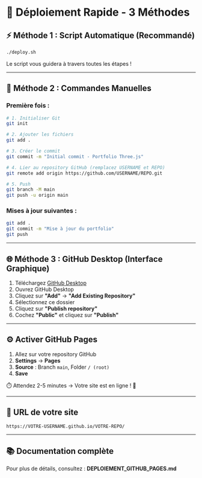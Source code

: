 # 🚀 Déploiement Rapide - 3 Méthodes

## ⚡ Méthode 1 : Script Automatique (Recommandé)

```bash
./deploy.sh
```

Le script vous guidera à travers toutes les étapes !

---

## 📝 Méthode 2 : Commandes Manuelles

### Première fois :

```bash
# 1. Initialiser Git
git init

# 2. Ajouter les fichiers
git add .

# 3. Créer le commit
git commit -m "Initial commit - Portfolio Three.js"

# 4. Lier au repository GitHub (remplacez USERNAME et REPO)
git remote add origin https://github.com/USERNAME/REPO.git

# 5. Push
git branch -M main
git push -u origin main
```

### Mises à jour suivantes :

```bash
git add .
git commit -m "Mise à jour du portfolio"
git push
```

---

## 🌐 Méthode 3 : GitHub Desktop (Interface Graphique)

1. Téléchargez [GitHub Desktop](https://desktop.github.com/)
2. Ouvrez GitHub Desktop
3. Cliquez sur **"Add"** → **"Add Existing Repository"**
4. Sélectionnez ce dossier
5. Cliquez sur **"Publish repository"**
6. Cochez **"Public"** et cliquez sur **"Publish"**

---

## ⚙️ Activer GitHub Pages

1. Allez sur votre repository GitHub
2. **Settings** → **Pages**
3. **Source** : Branch `main`, Folder `/ (root)`
4. **Save**

⏱️ Attendez 2-5 minutes → Votre site est en ligne ! 🎉

---

## 🔗 URL de votre site

```
https://VOTRE-USERNAME.github.io/VOTRE-REPO/
```

---

## 📚 Documentation complète

Pour plus de détails, consultez : **DEPLOIEMENT_GITHUB_PAGES.md**
